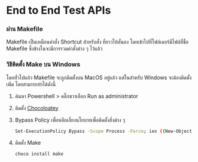 # End to End Test APIs

### ผ่าน Makefile

Makefile เป็นเหมือนคำสั่ง Shortcut สำหรับสั่ง ที่ยาวให้สั่นลง โดยเข้าไปที่โฟล์เดอร์มีไฟล์ที่ชื่อ Makefile ซึ่งข้างในจะมีการรวมคำสั่งต่าง ๆ ไว้แล้ว

### วิธีติดตั้ง Make บน Windows

โดยทั่วไปแล้ว Makefile จะถูกติดตั้งบน MacOS อยู่แล้ว แต่ในสำหรับ Windows จะต้องติดตั้งเพิ่ม โดยสามารถทำได้ดังนี้

1. ค้นหา Powershell > คลิ๊กขวาเลือก Run as administrator
2. ติดตั้ง [Chocoloatey](https://community.chocolatey.org/courses/installation/installing#powershell)
3. Bypass Policy เพื่อหลีกเลี่ยงนโยบายเพื่อติดตั้งสิ่งต่าง ๆ
    ```sh
    Set-ExecutionPolicy Bypass -Scope Process -Force; iex ((New-Object System.Net.WebClient).DownloadString('https://community.chocolatey.org/install.ps1'))
    ```

3. ติดตั้ง Make

   ```bash
   choco install make
   ```
